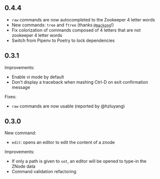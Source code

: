 ## 0.4.4

- `raw` commands are now autocompleted to the Zookeeper 4 letter words
- New commands: `tree` and `ftree` (thanks [`@mackong`](https://github.com/mackong)!)
- Fix colorization of commands composed of 4 letters that are not zookeeper 4 letter words
- Switch from Pipenv to Poetry to lock dependencies

## 0.3.1
Improvements:
- Enable vi mode by default
- Don't display a traceback when mashing Ctrl-D on exit confirmation message

Fixes:
- `raw` commands are now usable (reported by @hzluyang)

## 0.3.0
New command:
 - `edit`: opens an editor to edit the content of a znode

Improvements:
- If only a path is given to `set`, an editor will be opened to type-in the ZNode data
- Command validation refactoring
